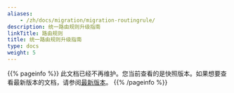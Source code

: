 ```yaml
---
aliases:
    - /zh/docs/migration/migration-routingrule/
description: 统一路由规则升级指南
linkTitle: 路由规则
title: 统一路由规则升级指南
type: docs
weight: 5
---
```




{{% pageinfo %}} 此文档已经不再维护。您当前查看的是快照版本。如果想要查看最新版本的文档，请参阅[最新版本](/zh-cn/overview/tasks/traffic-management/)。
{{% /pageinfo %}}
